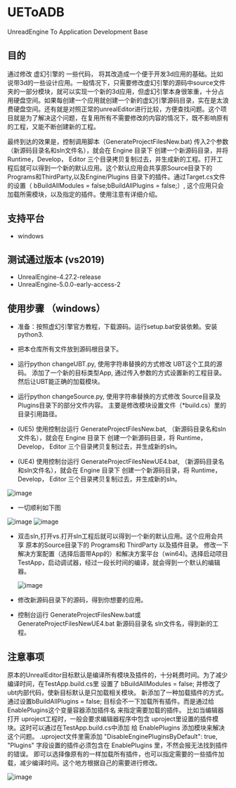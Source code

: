 # UEToADB
UnreadEngine To  Application Development Base

## 目的
通过修改 虚幻引擎的 一些代码， 将其改造成一个便于开发3d应用的基础。比如说带3d的一些设计应用。一般情况下，只需要修改虚幻引擎的源码中source文件夹的一部分模块，就可以实现一个新的3d应用，但虚幻引擎本身很笨重，十分占用硬盘空间。如果每创建一个应用就创建一个新的虚幻引擎源码目录，实在是太浪费硬盘空间。还有就是对照正常的unrealEditor进行比较，方便查找问题。这个项目就是为了解决这个问题，在复用所有不需要修改的内容的情况下，既不影响原有的工程，又能不断创建新的工程。

最终到达的效果是，控制调用脚本（GenerateProjectFilesNew.bat) 传入2个参数（新源码目录名和sln文件名），就会在 Engine 目录下 创建一个新源码目录，并将 Runtime，Develop， Editor 三个目录拷贝复制过去，并生成新的工程。打开工程后就可以得到一个新的默认应用。这个默认应用会共享原Source目录下的Programs和ThirdParty,以及Engine/Plugins 目录下的插件。通过Target.cs文件的设置（	bBuildAllModules = false;bBuildAllPlugins = false;）, 这个应用只会加载所需模块，以及指定的插件。使用注意有详细介绍。

## 支持平台
* windows
## 测试通过版本 (vs2019)
* UnrealEngine-4.27.2-release
* UnrealEngine-5.0.0-early-access-2

## 使用步骤 （windows）
* 准备：按照虚幻引擎官方教程，下载源码。运行setup.bat安装依赖。安装python3.
* 把本仓库所有文件放到源码根目录下。
* 运行python changeUBT.py, 使用字符串替换的方式修改 UBT这个工具的源码。
  添加了一个新的目标类型App, 通过传入参数的方式设置新的工程目录。然后让UBT能正确的加载模块。
* 运行python changeSource.py, 使用字符串替换的方式修改 Source目录及Plugins目录下的部分文件内容。
  主要是修改模块设置文件（*build.cs）里的目录引用路径。

  
* (UE5) 使用控制台运行 GenerateProjectFilesNew.bat, （新源码目录名和sln文件名），就会在 Engine 目录下 创建一个新源码目录，将 Runtime，Develop， Editor 三个目录拷贝复制过去，并生成新的sln。
* (UE4) 使用控制台运行 GenerateProjectFilesNewUE4.bat, （新源码目录名和sln文件名），就会在 Engine 目录下 创建一个新源码目录，将 Runtime，Develop， Editor 三个目录拷贝复制过去，并生成新的sln。

![image](https://user-images.githubusercontent.com/5336757/153746555-c5210cb5-1097-4e47-b146-978a2828cbb3.png)
  
* 一切顺利如下图

![image](https://user-images.githubusercontent.com/5336757/153746634-9c9fac70-b5fc-4ab9-8d9c-8c9f3f360c53.png)
![image](https://user-images.githubusercontent.com/5336757/153749630-86758665-a360-49ac-bd29-2a8f8aff4027.png)


* 双击sln,打开vs.打开sln工程后就可以得到一个新的默认应用。这个应用会共享 原本的Source目录下的 Programs和 ThirdParty 以及插件目录。 
  修改一下解决方案配置（选择后面带App的）和解决方案平台（win64)。选择启动项目TestApp，启动调试器，经过一段长时间的编译，就会得到一个默认的编辑器。
  
  ![image](https://user-images.githubusercontent.com/5336757/153746762-63429b28-d2f7-45cf-925a-ed7a4e075362.png)
  
* 修改新源码目录下的源码，得到你想要的应用。
* 控制台运行 GenerateProjectFilesNew.bat或GenerateProjectFilesNewUE4.bat  新源码目录名 sln文件名，得到新的工程。
## 注意事项
  原本的UnrealEditor目标默认是编译所有模块及插件的，十分耗费时间。为了减少编译时间，在TestApp.build.cs里 设置了	bBuildAllModules = false;
  并修改了ubt内部代码，使新目标默认是只加载相关模块。
  新添加了一种加载插件的方式。通过设置bBuildAllPlugins = false; 目标会不一下加载所有插件。而是通过给 EnablePlugins这个变量容器添加插件名 来指定需要加载的插件。
  比如当编辑器打开 uproject工程时，一般会要求编辑器程序中包含 uproject里设置的插件模块。这时可以通过在TestApp.build.cs中添加 给 EnablePlugins 添加模块来解决这个问题。
  .uproject文件里需添加	"DisableEnginePluginsByDefault": true, "Plugins" 字段设置的插件必须包含在 EnablePlugins 里，不然会报无法找到插件的错误。
  即可以选择像原有的一样加载所有插件，也可以指定需要的一些插件加载，减少编译时间。这个地方根据自己的需要进行修改。
  
  ![image](https://user-images.githubusercontent.com/5336757/153750442-fd4f5d09-a000-4565-a536-a759e97d06d6.png)


